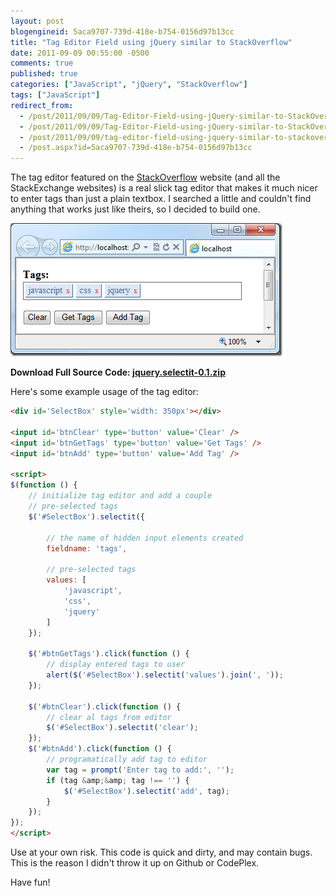 ```yaml
---
layout: post
blogengineid: 5aca9707-739d-418e-b754-0156d97b13cc
title: "Tag Editor Field using jQuery similar to StackOverflow"
date: 2011-09-09 00:55:00 -0500
comments: true
published: true
categories: ["JavaScript", "jQuery", "StackOverflow"]
tags: ["JavaScript"]
redirect_from: 
  - /post/2011/09/09/Tag-Editor-Field-using-jQuery-similar-to-StackOverflow.aspx
  - /post/2011/09/09/Tag-Editor-Field-using-jQuery-similar-to-StackOverflow
  - /post/2011/09/09/tag-editor-field-using-jquery-similar-to-stackoverflow
  - /post.aspx?id=5aca9707-739d-418e-b754-0156d97b13cc
---
```

<!-- more -->

The tag editor featured on the <a href="http://stackoverflow.com">StackOverflow</a> website (and all the StackExchange websites) is a real slick tag editor that makes it much nicer to enter tags than just a plain textbox. I searched a little and couldn't find anything that works just like theirs, so I decided to build one.

<a href="/files/jquery.selectit-0.1.png"><img style="background-image: none; padding-left: 0px; padding-right: 0px; display: inline; padding-top: 0px; border: 0px;" title="jquery.selectit-0.1" src="/files/jquery.selectit-0.1_thumb.png" alt="jquery.selectit-0.1" width="435" height="213" border="0" /></a>
<div id="scid:fb3a1972-4489-4e52-abe7-25a00bb07fdf:2cd303ff-9fa7-4cb2-9b87-b1a4b5159285" class="wlWriterEditableSmartContent" style="margin: 0px; display: inline; float: none; padding: 0px;">

**Download Full Source Code: <a href="/files/jquery.selectit-0.1.zip" target="_blank">jquery.selectit-0.1.zip</a>**
</div>

Here's some example usage of the tag editor:

```html
<div id='SelectBox' style='width: 350px'></div>

<input id='btnClear' type='button' value='Clear' />
<input id='btnGetTags' type='button' value='Get Tags' />
<input id='btnAdd' type='button' value='Add Tag' />

<script>
$(function () {
    // initialize tag editor and add a couple
    // pre-selected tags
    $('#SelectBox').selectit({

        // the name of hidden input elements created
        fieldname: 'tags', 

        // pre-selected tags
        values: [
            'javascript',
            'css',
            'jquery'
        ]
    });

    $('#btnGetTags').click(function () {
        // display entered tags to user
        alert($('#SelectBox').selectit('values').join(', '));
    });

    $('#btnClear').click(function () {
        // clear al tags from editor
        $('#SelectBox').selectit('clear');
    });
    $('#btnAdd').click(function () {
        // programatically add tag to editor
        var tag = prompt('Enter tag to add:', '');
        if (tag &amp;&amp; tag !== '') {
            $('#SelectBox').selectit('add', tag);
        }
    });
});
</script>
```

Use at your own risk. This code is quick and dirty, and may contain bugs. This is the reason I didn't throw it up on Github or CodePlex.

Have fun!
